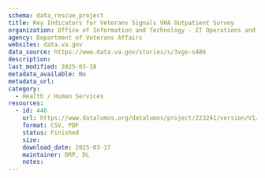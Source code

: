 ```yaml
---
schema: data_rescue_project 
title: Key Indicators for Veterans Signals VHA Outpatient Survey
organization: Office of Information and Technology - IT Operations and Services (ITOPS)
agency: Department of Veterans Affairs
websites: data.va.gov
data_source: https://www.data.va.gov/stories/s/3vge-s486
description: 
last_modified: 2025-03-18
metadata_available: No
metadata_url: 
category:
  - Health / Human Services
resources:
  - id: 446
    url: https://www.datalumos.org/datalumos/project/223241/version/V1/view
    format: CSV, PDF
    status: Finished
    size: 
    download_date: 2025-03-17
    maintainer: DRP, DL
    notes: 
---
```

